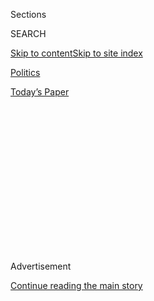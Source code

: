 <div id="app">

<div>

<div>

<div>

<div class="NYTAppHideMasthead css-1q2w90k e1suatyy0">

<div class="section css-ui9rw0 e1suatyy2">

<div class="css-eph4ug er09x8g0">

<div class="css-6n7j50">

</div>

<span class="css-1dv1kvn">Sections</span>

<div class="css-10488qs">

<span class="css-1dv1kvn">SEARCH</span>

</div>

[Skip to content](#site-content)[Skip to site
index](#site-index)

</div>

<div id="masthead-section-label" class="css-1wr3we4 eaxe0e00">

[Politics](https://www.nytimes.com/section/politics)

</div>

<div class="css-10698na e1huz5gh0">

</div>

</div>

<div id="masthead-bar-one" class="section hasLinks css-15hmgas e1csuq9d3">

<div class="css-uqyvli e1csuq9d0">

</div>

<div class="css-1uqjmks e1csuq9d1">

</div>

<div class="css-9e9ivx">

[](https://myaccount.nytimes.com/auth/login?response_type=cookie&client_id=vi)

</div>

<div class="css-1bvtpon e1csuq9d2">

[Today’s
Paper](https://www.nytimes.com/section/todayspaper)

</div>

</div>

</div>

</div>

<div data-aria-hidden="false">

<div id="site-content" data-role="main">

<div>

<div class="css-1aor85t" style="opacity:0.000000001;z-index:-1;visibility:hidden">

<div class="css-1hqnpie">

<div class="css-epjblv">

<span class="css-17xtcya">[Politics](/section/politics)</span><span class="css-x15j1o">|</span><span class="css-fwqvlz">How
a Sensational, Unverified Dossier Became a Crisis for Donald
Trump</span>

</div>

<div class="css-k008qs">

<div class="css-1iwv8en">

<span class="css-18z7m18"></span>

<div>

</div>

</div>

<span class="css-1n6z4y">https://nyti.ms/2jx9scj</span>

<div class="css-1705lsu">

<div class="css-4xjgmj">

<div class="css-4skfbu" data-role="toolbar" data-aria-label="Social Media Share buttons, Save button, and Comments Panel with current comment count" data-testid="share-tools">

  - 
  - 
  - 
  - 
    
    <div class="css-6n7j50">
    
    </div>

  - 

</div>

</div>

</div>

</div>

</div>

</div>

<div id="NYT_TOP_BANNER_REGION" class="css-13pd83m">

</div>

<div id="top-wrapper" class="css-1sy8kpn">

<div id="top-slug" class="css-l9onyx">

Advertisement

</div>

[Continue reading the main
story](#after-top)

<div class="ad top-wrapper" style="text-align:center;height:100%;display:block;min-height:250px">

<div id="top" class="place-ad" data-position="top" data-size-key="top">

</div>

</div>

<div id="after-top">

</div>

</div>

<div id="sponsor-wrapper" class="css-1hyfx7x">

<div id="sponsor-slug" class="css-19vbshk">

Supported by

</div>

[Continue reading the main
story](#after-sponsor)

<div id="sponsor" class="ad sponsor-wrapper" style="text-align:center;height:100%;display:block">

</div>

<div id="after-sponsor">

</div>

</div>

<div class="css-1vkm6nb ehdk2mb0">

# How a Sensational, Unverified Dossier Became a Crisis for Donald Trump

</div>

<div class="css-79elbk" data-testid="photoviewer-wrapper">

<div class="css-z3e15g" data-testid="photoviewer-wrapper-hidden">

</div>

<div class="css-1a48zt4 ehw59r15" data-testid="photoviewer-children">

![<span class="css-16f3y1r e13ogyst0" data-aria-hidden="true">The
building in London housing Orbis Business Intelligence, a commercial
intelligence firm started by a former British intelligence officer who
collected an opposition research dossier on President-elect Donald J.
Trump.</span><span class="css-cnj6d5 e1z0qqy90" itemprop="copyrightHolder"><span class="css-1ly73wi e1tej78p0">Credit...</span><span><span>Yui
Mok/Press Association, via Associated
Press</span></span></span>](https://static01.nyt.com/images/2017/01/12/us/12intel/12intel-articleLarge.jpg?quality=75&auto=webp&disable=upscale)

</div>

</div>

<div class="css-xt80pu e12qa4dv0">

<div class="css-18e8msd">

<div class="css-vp77d3 epjyd6m0">

<div class="css-1baulvz">

By [<span class="css-1baulvz" itemprop="name">Scott
Shane</span>](http://www.nytimes.com/by/scott-shane),
[<span class="css-1baulvz" itemprop="name">Nicholas
Confessore</span>](http://www.nytimes.com/by/nicholas-confessore) and
[<span class="css-1baulvz last-byline" itemprop="name">Matthew
Rosenberg</span>](http://www.nytimes.com/by/matthew-rosenberg)

</div>

</div>

  - Jan. 11,
    2017

  - 
    
    <div class="css-4xjgmj">
    
    <div class="css-d8bdto" data-role="toolbar" data-aria-label="Social Media Share buttons, Save button, and Comments Panel with current comment count" data-testid="share-tools">
    
      - 
      - 
      - 
      - 
        
        <div class="css-6n7j50">
        
        </div>
    
      - 
    
    </div>
    
    </div>

</div>

</div>

<div class="section meteredContent css-1r7ky0e" name="articleBody" itemprop="articleBody">

<div class="css-1fanzo5 StoryBodyCompanionColumn">

<div class="css-53u6y8">

WASHINGTON — Seven months ago, a respected former British spy named
Christopher Steele won a contract to build a file on Donald J. Trump’s
ties to Russia. Last week, the explosive details — unsubstantiated
accounts of frolics with prostitutes, real estate deals that were
intended as bribes and coordination with Russian intelligence of the
hacking of Democrats — were summarized for Mr. Trump in an appendix to a
[top-secret intelligence
report](https://www.nytimes.com/2017/01/06/us/politics/donald-trump-wall-hack-russia.html).

The consequences have been incalculable and will play out long past
Inauguration Day. Word of the summary, which was also given to President
Obama and congressional leaders, leaked to CNN Tuesday, and the rest of
the media followed with sensational reports.

Mr. Trump denounced the unproven claims Wednesday as a fabrication, a
Nazi-style smear concocted by “sick people.” It has further undermined
his relationship with the intelligence agencies and cast a shadow over
the new administration.

Late Wednesday night, after speaking with Mr. Trump, James R. Clapper
Jr., the director of national intelligence, issued a statement decrying
leaks about the matter and saying of Mr. Steele’s dossier that the
intelligence agencies have “not made any judgment that the information
in this document is reliable.” Mr. Clapper suggested that intelligence
officials had nonetheless shared it to give policy makers “the fullest
possible picture of any matters that might affect national security.”

</div>

</div>

<div class="css-1fanzo5 StoryBodyCompanionColumn">

<div class="css-53u6y8">

Parts of the story remain out of reach — most critically the basic
question of how much, if anything, in the dossier is true. But it is
possible to piece together a rough narrative of what led to the current
crisis, including lingering questions about the ties binding Mr. Trump
and his team to Russia. The episode also offers a glimpse of the hidden
side of presidential campaigns, involving private sleuths-for-hire
looking for the worst they can find about the next American leader.

The story began in September 2015, when a wealthy Republican donor who
strongly opposed Mr. Trump put up the money to hire a Washington
research firm run by former journalists, Fusion GPS, to compile a
dossier about the real estate magnate’s past scandals and weaknesses,
according to a person familiar with the effort. The person described the
opposition research work on condition of anonymity, citing the volatile
nature of the story and the likelihood of future legal disputes. The
identity of the donor is unclear.

Fusion GPS, headed by a former Wall Street Journal journalist known for
his dogged reporting, Glenn Simpson, most often works for business
clients. But in presidential elections, the firm is sometimes hired by
candidates, party organizations or donors to do political “oppo” work —
shorthand for opposition research — on the side.

It is routine work and ordinarily involves creating a big, searchable
database of public information: past news reports, documents from
lawsuits and other relevant data. For months, Fusion GPS gathered the
documents and put together the files from Mr. Trump’s past in business
and entertainment, a rich
target.

</div>

</div>

<div style="max-width:100%;margin:0 auto">

<div class="css-17dprlf" data-id="100000004799217" data-slug="news-tips-article-promo" style="max-width:580px">

</div>

</div>

<div class="css-1fanzo5 StoryBodyCompanionColumn">

<div class="css-53u6y8">

After Mr. Trump emerged as the presumptive nominee in the spring, the
Republican interest in financing the effort ended. But Democratic
supporters of Hillary Clinton were very interested, and Fusion GPS kept
doing the same deep dives, but on behalf of new clients.

</div>

</div>

<div class="css-1fanzo5 StoryBodyCompanionColumn">

<div class="css-53u6y8">

In June, the tenor of the effort suddenly changed. [The Washington Post
reported](https://www.washingtonpost.com/world/national-security/russian-government-hackers-penetrated-dnc-stole-opposition-research-on-trump/2016/06/14/cf006cb4-316e-11e6-8ff7-7b6c1998b7a0_story.html)
that the Democratic National Committee had been hacked, apparently by
Russian government agents, and a mysterious figure [calling himself
“Guccifer 2.0”](https://www.nytimes.com/2016/07/28/us/politics/is-dnc-email-hacker-a-person-or-a-russian-front-experts-arent-sure.html)
began to publish the stolen documents online.

Mr. Simpson hired Mr. Steele, a former British intelligence officer with
whom he had worked before. Mr. Steele, in his early 50s, had served
undercover in Moscow in the early 1990s and later was the top expert on
Russia at the London headquarters of Britain’s spy service, MI6. When he
stepped down in 2009, he started his own commercial intelligence firm,
Orbis Business Intelligence.

The former journalist and the former spy, according to people who know
them, had similarly dark views of President Vladimir V. Putin of Russia,
a former K.G.B. officer, and the varied tactics he and his intelligence
operatives used to smear, blackmail or bribe their targets.

As a former spy who had carried out espionage inside Russia, Mr. Steele
was in no position to travel to Moscow to study Mr. Trump’s connections
there. Instead, he hired native Russian speakers to call informants
inside Russia and made surreptitious contact with his own connections in
the country as well.

Mr. Steele wrote up his findings in a series of memos, each a few pages
long, that he began to deliver to Fusion GPS in June and continued at
least until December. By then, the election was over, and neither Mr.
Steele nor Mr. Simpson was being paid by a client, but they did not stop
what they believed to be very important work. (Mr. Simpson declined to
comment for this article, and Mr. Steele did not immediately reply to a
request for comment.)

The memos described two different Russian operations. The first was a
yearslong effort to find a way to influence Mr. Trump, perhaps because
he had contacts with Russian oligarchs whom Mr. Putin wanted to keep
track of. According to Mr. Steele’s memos, it used an array of familiar
tactics: the gathering of “kompromat,” compromising material such as
alleged tapes of Mr. Trump with prostitutes in a Moscow hotel, and
proposals for business deals attractive to Mr. Trump.

</div>

</div>

<div class="css-1fanzo5 StoryBodyCompanionColumn">

<div class="css-53u6y8">

The goal would probably never have been to make Mr. Trump a knowing
agent of Russia, but to make him a source who might provide information
to friendly Russian contacts. But if Mr. Putin and his agents wanted to
entangle Mr. Trump using business deals, they did not do it very
successfully. Mr. Trump has said he has no major properties there,
though one of his sons said at a real estate conference in 2008 that “a
lot of money” was “pouring in from Russia.”

The second Russian operation described was recent: a series of contacts
with Mr. Trump’s representatives during the campaign, in part to discuss
the hacking of the Democratic National Committee and Mrs. Clinton’s
campaign chairman, John D. Podesta. According to Mr. Steele’s sources,
it involved, among other things, a late-summer meeting in Prague between
Michael Cohen, a lawyer for Mr. Trump, and Oleg Solodukhin, a Russian
official who works for Rossotrudnichestvo, an organization that promotes
Russia’s interests abroad.

By all accounts, Mr. Steele has an excellent reputation with American
and British intelligence colleagues and had done work for the F.B.I. on
the investigation of bribery at FIFA, soccer’s global governing body.
Colleagues say he was acutely aware of the danger he and his associates
were being fed Russian disinformation. Russian intelligence had mounted
a complex hacking operation to damage Mrs. Clinton, and a similar
operation against Mr. Trump was possible.

But much of what he was told, and passed on to Fusion GPS, was very
difficult to check. And some of the claims that can be checked seem
problematic. Mr. Cohen, for instance, [said on
Twitter](https://twitter.com/MichaelCohen212/status/818991277685567489)
on Tuesday night that he has never been in Prague; Mr. Solodukhin, his
purported Russian contact, [denied in a telephone
interview](https://www.nytimes.com/2017/01/10/us/politics/donald-trump-russia-intelligence.html)
that he had ever met Mr. Cohen or anyone associated with Mr. Trump. The
president-elect on Wednesday cited news reports that a different Michael
Cohen with no Trump ties may have visited Prague and that the two Cohens
might have been mixed up in Mr. Steele’s reports.

But word of a dossier had begun to spread through political circles.
Rick Wilson, a Republican political operative who was working for a
super PAC supporting Marco Rubio, said he heard about it in July, when
an investigative reporter for a major news network called him to ask
what he knew.

By early fall, some of Mr. Steele’s memos had been given to the F.B.I.,
which was already investigating Mr. Trump’s Russian ties, and to
journalists. An MI6 official, whose job does not permit him to be quoted
by name, said that in late summer or early fall, Mr. Steele also passed
the reports he had prepared on Mr. Trump and Russia to British
intelligence. Mr. Steele was concerned about what he was hearing about
Mr. Trump, and he thought that the information should not be solely in
the hands of people looking to win a political contest.

</div>

</div>

<div class="css-1fanzo5 StoryBodyCompanionColumn">

<div class="css-53u6y8">

After the election, the memos, still being supplemented by his
inquiries, became one of Washington’s worst-kept secrets, as reporters —
including from The New York Times — scrambled to confirm or disprove
them.

Word also reached Capitol Hill. Senator John McCain, Republican of
Arizona, heard about the dossier and obtained a copy in December from
David J. Kramer, a former top State Department official who works for
the McCain Institute at Arizona State University. Mr. McCain passed the
information to James B. Comey, the F.B.I. director.

Remarkably for Washington, many reporters for competing news
organizations had the salacious and damning memos, but they did not
leak, because their contents could not be confirmed. (Mother Jones
magazine was an exception, [publishing a story on
Oct. 31](http://www.motherjones.com/politics/2016/10/veteran-spy-gave-fbi-info-alleging-russian-operation-cultivate-donald-trump)
that described the dossier, its origin and significance, while omitting
the titillating details.) That changed only this week, after the heads
of the C.I.A., the F.B.I. and the National Security Agency added a
summary of the memos, along with information gathered from other
intelligence sources, to their report on the Russian cyberattack on the
election.

Now, after the most contentious of elections, Americans are divided and
confused about what to believe about the incoming president. And there
is no prospect soon for full clarity on the veracity of the claims made
against him.

“It is a remarkable moment in history,” said Mr. Wilson, the Florida
political operative. “What world did I wake up in?”

</div>

</div>

</div>

<div>

</div>

<div>

</div>

<div>

</div>

<div>

<div id="bottom-wrapper" class="css-1ede5it">

<div id="bottom-slug" class="css-l9onyx">

Advertisement

</div>

[Continue reading the main
story](#after-bottom)

<div id="bottom" class="ad bottom-wrapper" style="text-align:center;height:100%;display:block;min-height:90px">

</div>

<div id="after-bottom">

</div>

</div>

</div>

</div>

</div>

## Site Index

<div>

</div>

## Site Information Navigation

  - [© <span>2020</span> <span>The New York Times
    Company</span>](https://help.nytimes.com/hc/en-us/articles/115014792127-Copyright-notice)

<!-- end list -->

  - [NYTCo](https://www.nytco.com/)
  - [Contact
    Us](https://help.nytimes.com/hc/en-us/articles/115015385887-Contact-Us)
  - [Work with us](https://www.nytco.com/careers/)
  - [Advertise](https://nytmediakit.com/)
  - [T Brand Studio](http://www.tbrandstudio.com/)
  - [Your Ad
    Choices](https://www.nytimes.com/privacy/cookie-policy#how-do-i-manage-trackers)
  - [Privacy](https://www.nytimes.com/privacy)
  - [Terms of
    Service](https://help.nytimes.com/hc/en-us/articles/115014893428-Terms-of-service)
  - [Terms of
    Sale](https://help.nytimes.com/hc/en-us/articles/115014893968-Terms-of-sale)
  - [Site
    Map](https://spiderbites.nytimes.com)
  - [Help](https://help.nytimes.com/hc/en-us)
  - [Subscriptions](https://www.nytimes.com/subscription?campaignId=37WXW)

</div>

</div>

</div>

</div>
